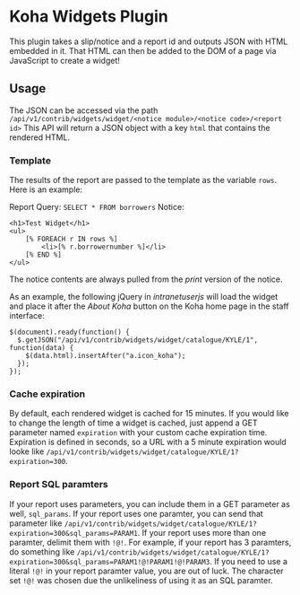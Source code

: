 # Koha Widgets Plugin

This plugin takes a slip/notice and a report id and outputs JSON with HTML embedded in it. That HTML can then be added to the DOM of a page via JavaScript to create a widget!

## Usage

The JSON can be accessed via the path `/api/v1/contrib/widgets/widget/<notice module>/<notice code>/<report id>`
This API will return a JSON object with a key `html` that contains the rendered HTML.

### Template

The results of the report are passed to the template as the variable `rows`.
Here is an example:

Report Query: `SELECT * FROM borrowers`
Notice: 
```
<h1>Test Widget</h1>
<ul>
    [% FOREACH r IN rows %]
        <li>[% r.borrowernumber %]</li>
    [% END %]
</ul>
```

The notice contents are always pulled from the *print* version of the notice.

As an example, the following jQuery in _intranetuserjs_ will load the widget and place it after the *About Koha* button on the Koha home page in the staff interface:
```
$(document).ready(function() {
  $.getJSON("/api/v1/contrib/widgets/widget/catalogue/KYLE/1", function(data) {
    $(data.html).insertAfter("a.icon_koha");
  });
});
```

### Cache expiration

By default, each rendered widget is cached for 15 minutes.
If you would like to change the length of time a widget is cached, just append a GET parameter named `expiration` with your custom cache expiration time.
Expiration is defined in seconds, so a URL with a 5 minute expiration would looke like `/api/v1/contrib/widgets/widget/catalogue/KYLE/1?expiration=300`.

### Report SQL paramters

If your report uses parameters, you can include them in a GET parameter as well, `sql_params`.
If your report uses one paramter, you can send that parameter like `/api/v1/contrib/widgets/widget/catalogue/KYLE/1?expiration=300&sql_params=PARAM1`.
If your report uses more than one paramter, delimit them with `!@!`. For example, if your report has 3 paramters, do something like `/api/v1/contrib/widgets/widget/catalogue/KYLE/1?expiration=300&sql_params=PARAM1!@!PARAM1!@!PARAM3`.
If you need to use a literal `!@!` in your report paramter value, you are out of luck. The character set `!@!` was chosen due the unlikeliness of using it as an SQL paramter.
